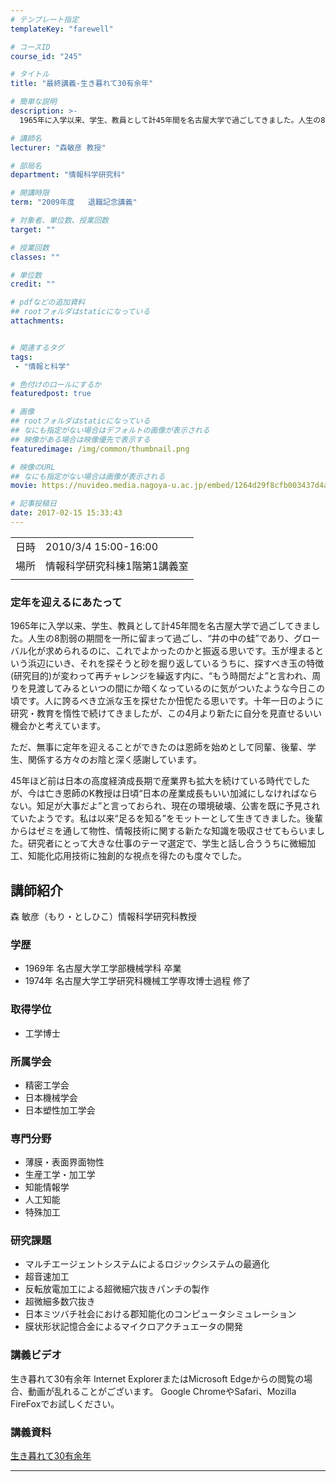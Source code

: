 ```yaml
---
# テンプレート指定
templateKey: "farewell"

# コースID
course_id: "245"

# タイトル
title: "最終講義-生き暮れて30有余年"

# 簡単な説明
description: >-
  1965年に入学以来、学生、教員として計45年間を名古屋大学で過ごしてきました。人生の8割弱の期間を一所に留まって過ごし、“井の中の蛙”であり、グローバル化が求められるのに、これでよかったのかと振返る思いです。玉が埋まるという浜辺にいき、それを探そうと砂を掘り返しているうちに、探すべき玉の特徴(研究目的)が変わって再チャレンジを繰返す内に、“もう時間だよ”と言われ、周りを見渡してみるといつの間 ...

# 講師名
lecturer: "森敏彦 教授"

# 部局名
department: "情報科学研究科"

# 開講時限
term: "2009年度	退職記念講義"

# 対象者、単位数、授業回数
target: ""

# 授業回数
classes: ""

# 単位数
credit: ""

# pdfなどの追加資料
## rootフォルダはstaticになっている
attachments:


# 関連するタグ
tags:
 - "情報と科学"

# 色付けのロールにするか
featuredpost: true

# 画像
## rootフォルダはstaticになっている
## なにも指定がない場合はデフォルトの画像が表示される
## 映像がある場合は映像優先で表示する
featuredimage: /img/common/thumbnail.png

# 映像のURL
## なにも指定がない場合は画像が表示される
movie: https://nuvideo.media.nagoya-u.ac.jp/embed/1264d29f8cfb003437d4ac307214d4d468ada5e3

# 記事投稿日
date: 2017-02-15 15:33:43
---
```


|   |   |
|---|---|
| 日時 | 2010/3/4  15:00-16:00 |
| 場所 | 情報科学研究科棟1階第1講義室 |
|   |   |


### 定年を迎えるにあたって

1965年に入学以来、学生、教員として計45年間を名古屋大学で過ごしてきました。人生の8割弱の期間を一所に留まって過ごし、“井の中の蛙”であり、グローバル化が求められるのに、これでよかったのかと振返る思いです。玉が埋まるという浜辺にいき、それを探そうと砂を掘り返しているうちに、探すべき玉の特徴(研究目的)が変わって再チャレンジを繰返す内に、“もう時間だよ”と言われ、周りを見渡してみるといつの間にか暗くなっているのに気がついたような今日この頃です。人に誇るべき立派な玉を探せたか忸怩たる思いです。十年一日のように研究・教育を惰性で続けてきましたが、この4月より新たに自分を見直せるいい機会かと考えています。

ただ、無事に定年を迎えることができたのは恩師を始めとして同輩、後輩、学生、関係する方々のお陰と深く感謝しています。

45年ほど前は日本の高度経済成長期で産業界も拡大を続けている時代でしたが、今は亡き恩師のK教授は日頃“日本の産業成長もいい加減にしなければならない。知足が大事だよ”と言っておられ、現在の環境破壊、公害を既に予見されていたようです。私は以来“足るを知る”をモットーとして生きてきました。後輩からはゼミを通して物性、情報技術に関する新たな知識を吸収させてもらいました。研究者にとって大きな仕事のテーマ選定で、学生と話し合ううちに微細加工、知能化応用技術に独創的な視点を得たのも度々でした。


## 講師紹介

森 敏彦（もり・としひこ）情報科学研究科教授

### 学歴

* 1969年 名古屋大学工学部機械学科 卒業
* 1974年 名古屋大学工学研究科機械工学専攻博士過程 修了

### 取得学位

* 工学博士

### 所属学会

* 精密工学会
* 日本機械学会
* 日本塑性加工学会

### 専門分野

* 薄膜・表面界面物性
* 生産工学・加工学
* 知能情報学
* 人工知能
* 特殊加工

### 研究課題

* マルチエージェントシステムによるロジックシステムの最適化
* 超音速加工
* 反転放電加工による超微細穴抜きパンチの製作
* 超微細多数穴抜き
* 日本ミツバチ社会における郡知能化のコンピュータシミュレーション
* 膜状形状記憶合金によるマイクロアクチュエータの開発


### 講義ビデオ

生き暮れて30有余年
Internet ExplorerまたはMicrosoft Edgeからの閲覧の場合、動画が乱れることがございます。
Google ChromeやSafari、Mozilla FireFoxでお試しください。

### 講義資料

[生き暮れて30有余年](http://ocw.nagoya-u.jp/files/245/mori_slide.pdf) 

-----